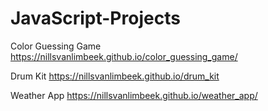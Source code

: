 # JavaScript-Projects

Color Guessing Game
https://nillsvanlimbeek.github.io/color_guessing_game/

Drum Kit
https://nillsvanlimbeek.github.io/drum_kit

Weather App
https://nillsvanlimbeek.github.io/weather_app/
